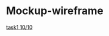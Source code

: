 # Mockup-wireframe
[task1 10/10](https://miro.com/app/board/uXjVPPXZ2ms=/?share_link_id=642283256203)
